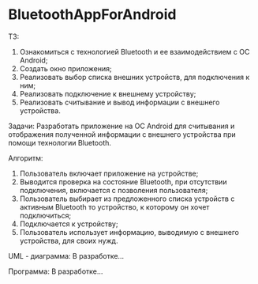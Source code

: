 # BluetoothAppForAndroid

ТЗ: 
1) Ознакомиться с технологией Bluetooth и ее взаимодействием с ОС Android;
2) Создать окно приложения;
3) Реализовать выбор списка внешних устройств, для подключения к ним;
4) Реализовать подключение  к внешнему устройству;
5) Реализовать считывание и вывод информации с внешнего устройства.

Задачи:
Разработать приложение на ОС Android для считывания и отображения полученной информации с внешнего устройства при помощи технологии Bluetooth.

Алгоритм:
1) Пользователь включает приложение на устройстве;
2) Выводится проверка на состояние Bluetooth, при отсутствии подключения, включается с позволения пользователя;
3) Пользователь выбирает из предложенного списка устройств с активным Bluetooth то устройство, к которому он хочет подключиться;
4) Подключается к устройству;
5) Пользователь использует информацию, выводимую с внешнего устройства, для своих нужд.

UML - диаграмма:
В разработке…

Программа:
В разработке…
